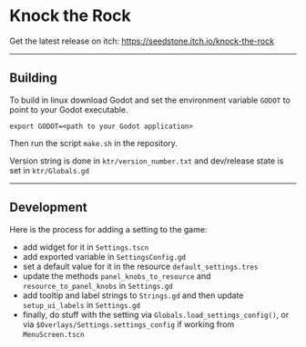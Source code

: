 # Knock the Rock

Get the latest release on itch: https://seedstone.itch.io/knock-the-rock

---

## Building

To build in linux download Godot and set the environment variable `GODOT` to point to your Godot executable.

```export GODOT=<path to your Godot application>```

Then run the script `make.sh` in the repository.

Version string is done in `ktr/version_number.txt` and dev/release state is set in `ktr/Globals.gd`

---

## Development

Here is the process for adding a setting to the game:
- add widget for it in `Settings.tscn`
- add exported variable in `SettingsConfig.gd`
- set a default value for it in the resource `default_settings.tres`
- update the methods `panel_knobs_to_resource` and `resource_to_panel_knobs` in `Settings.gd`
- add tooltip and label strings to `Strings.gd` and then update `setup_ui_labels` in `Settings.gd`
- finally, do stuff with the setting via `Globals.load_settings_config()`, or via `$Overlays/Settings.settings_config` if working from `MenuScreen.tscn`
